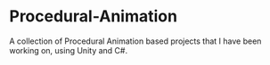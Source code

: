 # Procedural-Animation
A collection of Procedural Animation based projects that I have been working on, using Unity and C#.

